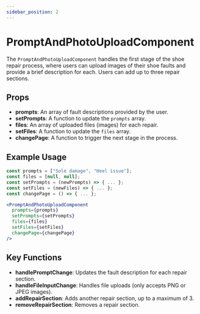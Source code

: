 ```yaml
---
sidebar_position: 2
---
```


# PromptAndPhotoUploadComponent

The `PromptAndPhotoUploadComponent` handles the first stage of the shoe repair process, where users can upload images of their shoe faults and provide a brief description for each. Users can add up to three repair sections.

## Props

- **prompts**: An array of fault descriptions provided by the user.
- **setPrompts**: A function to update the `prompts` array.
- **files**: An array of uploaded files (images) for each repair.
- **setFiles**: A function to update the `files` array.
- **changePage**: A function to trigger the next stage in the process.

## Example Usage

```jsx
const prompts = ["Sole damage", "Heel issue"];
const files = [null, null];
const setPrompts = (newPrompts) => { ... };
const setFiles = (newFiles) => { ... };
const changePage = () => { ... };

<PromptAndPhotoUploadComponent 
  prompts={prompts}
  setPrompts={setPrompts}
  files={files}
  setFiles={setFiles}
  changePage={changePage}
/>
```

## Key Functions

- **handlePromptChange**: Updates the fault description for each repair section.
- **handleFileInputChange**: Handles file uploads (only accepts PNG or JPEG images).
- **addRepairSection**: Adds another repair section, up to a maximum of 3.
- **removeRepairSection**: Removes a repair section.
